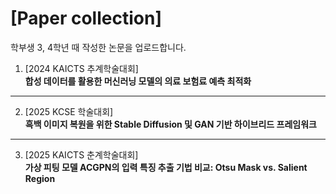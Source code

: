 # [Paper collection]

학부생 3, 4학년 때 작성한 논문을 업로드합니다.



1. ﻿[2024 KAICTS 추계학술대회] <br>
   **합성 데이터를 활용한 머신러닝 모델의 의료 보험료 예측 최적화**
----

2. ﻿[2025 KCSE 학술대회] <br>
   **흑백 이미지 복원을 위한 Stable Diffusion 및 GAN 기반 하이브리드 프레임워크**
   
---
3. ﻿[2025 KAICTS 춘계학술대회] <br>
   **가상 피팅 모델 ACGPN의 입력 특징 추출 기법 비교: Otsu Mask vs. Salient Region**
